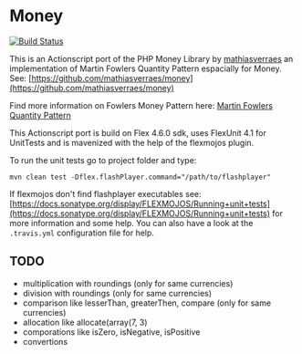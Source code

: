 Money
=====

[![Build Status](https://travis-ci.org/jschaedl/Byte.png?branch=master)](https://travis-ci.org/jschaedl/Money) 

This is an Actionscript port of the PHP Money Library by [mathiasverraes](https://github.com/mathiasverraes) an implementation of Martin Fowlers Quantity Pattern espacially for Money. See: [https://github.com/mathiasverraes/money](https://github.com/mathiasverraes/money)

Find more information on Fowlers Money Pattern here: [Martin Fowlers Quantity Pattern](http://martinfowler.com/eaaDev/quantity.html)

This Actionscript port is build on Flex 4.6.0 sdk, uses FlexUnit 4.1 for UnitTests and is mavenized with the help of the flexmojos plugin.

To run the unit tests go to project folder and type: 

```
mvn clean test -Dflex.flashPlayer.command="/path/to/flashplayer"
```

If flexmojos don't find flashplayer executables see: [https://docs.sonatype.org/display/FLEXMOJOS/Running+unit+tests](https://docs.sonatype.org/display/FLEXMOJOS/Running+unit+tests) for more information and some help. You can also have a look at the ```.travis.yml``` configuration file for help.  


## TODO

* multiplication with roundings (only for same currencies)
* division with roundings (only for same currencies)
* comparison like lesserThan, greaterThen, compare (only for same currencies)
* allocation like allocate(array(7, 3)
* comporations like isZero, isNegative, isPositive
* convertions





